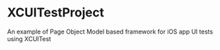 # XCUITestProject
An example of Page Object Model based framework for iOS app UI tests using XCUITest
